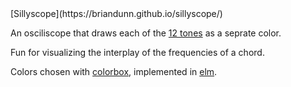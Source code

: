 <ht>
    [Sillyscope](https://briandunn.github.io/sillyscope/)
</h1>

An osciliscope that draws each of the [12 tones](https://en.wikipedia.org/wiki/Equal_temperament#Twelve-tone_equal_temperament) as a seprate color.

Fun for visualizing the interplay of the frequencies of a chord.

Colors chosen with [colorbox](http://www.colorbox.io/), implemented in [elm](https://elm-lang.org/).
